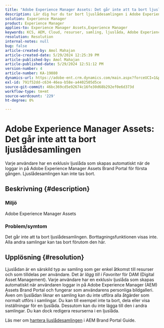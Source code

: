 ```yaml
---
title: "Adobe Experience Manager Assets: Det går inte att ta bort ljuslådesamlingen"
description: Lär dig hur du tar bort ljuslådesamlingen i Adobe Experience Manager Assets. Ljuslådesamlingen kan inte tas bort.
solution: Experience Manager
product: Experience Manager
applies-to: Experience Manager Assets,Experience Manager
keywords: KCS, AEM, Cloud, resurser, samling, ljuslåda, Adobe Experience Manager Assets, varumärkesportal
resolution: Resolution
internal-notes: null
bug: false
article-created-by: Amol Mahajan
article-created-date: 5/29/2024 12:25:39 PM
article-published-by: Amol Mahajan
article-published-date: 5/29/2024 12:51:12 PM
version-number: 4
article-number: KA-19080
dynamics-url: https://adobe-ent.crm.dynamics.com/main.aspx?forceUCI=1&pagetype=entityrecord&etn=knowledgearticle&id=80d64489-b61d-ef11-840a-002248092444
exl-id: 791f52dd-c634-46ea-b58e-a4402505d5ce
source-git-commit: 46bc369cd5e92674c16fe30d68b292ef0e6d373d
workflow-type: tm+mt
source-wordcount: '229'
ht-degree: 0%

---
```


# Adobe Experience Manager Assets: Det går inte att ta bort ljuslådesamlingen


Varje användare har en exklusiv ljuslåda som skapas automatiskt när de loggar in på Adobe Experience Manager Assets Brand Portal för första gången. Ljuslådesamlingen kan inte tas bort.

## Beskrivning {#description}


### <b>Miljö</b>

Adobe Experience Manager Assets



### <b>Problem/symtom</b>

Det går inte att ta bort ljuslådesamlingen. Borttagningsfunktionen visas inte. Alla andra samlingar kan tas bort förutom den här.


## Upplösning {#resolution}


Ljuslådan är en särskild typ av samling som ger enkel åtkomst till resurser och som tilldelas per användare. Det är *lägg till i Favoriter* för DAM (Digital Asset Management). Varje användare har en exklusiv ljuslåda som skapas automatiskt när användaren loggar in på Adobe Experience Manager (AEM) Assets Brand Portal och fungerar som användarens personliga bildgalleri. Även om ljuslådan liknar en samling kan du inte utföra alla åtgärder som normalt utförs i samlingar. Du kan till exempel inte ta bort, dela eller visa inställningar för en ljuslåda. Dessutom kan du inte lägga till den i andra samlingar. Du kan dock redigera resurserna i en ljuslåda.

Läs mer om [hantera ljuslådesamlingen](https://experienceleague.adobe.com/en/docs/experience-manager-brand-portal/using/download/brand-portal-light-box) i AEM Brand Portal Guide.
